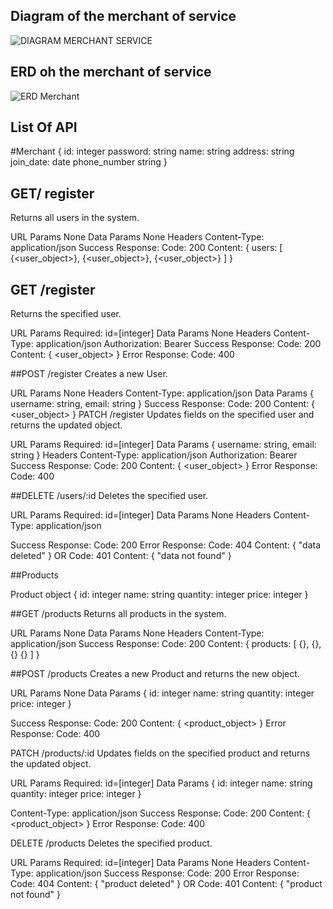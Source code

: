 

## Diagram of the merchant of service
![DIAGRAM MERCHANT SERVICE](https://user-images.githubusercontent.com/99114034/169623839-e2b4601e-e9e4-466a-a2c5-f3fdabc07b0b.jpg)

## ERD oh the merchant of service
![ERD Merchant](https://user-images.githubusercontent.com/99114034/169623901-4dfa5e22-cbe1-4212-aadb-90a8cf423944.jpg)

## List Of API
#Merchant
{
  id: integer
  password: string
  name: string
  address: string
  join_date: date
  phone_number string
}

## GET/ register 
Returns all users in the system.

URL Params
None
Data Params
None
Headers
Content-Type: application/json
Success Response:
Code: 200
Content:
{
  users: [
           {<user_object>},
           {<user_object>},
           {<user_object>}
         ]
}

## GET /register
Returns the specified user.

URL Params
Required: id=[integer]
Data Params
None
Headers
Content-Type: application/json
Authorization: Bearer <Auth Token>
Success Response:
Code: 200
Content: { <user_object> }
Error Response:
Code: 400

  
 
##POST /register
Creates a new User.

URL Params
None
Headers
Content-Type: application/json
Data Params
  {
    username: string,
    email: string
  }
Success Response:
Code: 200
Content: { <user_object> }
PATCH /register
Updates fields on the specified user and returns the updated object.

URL Params
Required: id=[integer]
Data Params
  {
  	username: string,
    email: string
  }
Headers
Content-Type: application/json
Authorization: Bearer <OAuth Token>
Success Response:
Code: 200
Content: { <user_object> }
Error Response:
Code: 400

  
##DELETE /users/:id
Deletes the specified user.

URL Params
Required: id=[integer]
Data Params
None
Headers
Content-Type: application/json

Success Response:
Code: 200
Error Response:
Code: 404
Content: { "data deleted" }
OR
Code: 401
Content: { "data not found" }
  
  
##Products

Product object
{
  id: integer
  name: string
  quantity: integer
  price: integer
}
  
##GET /products
Returns all products in the system.

URL Params
None
Data Params
None
Headers
Content-Type: application/json
Success Response:
Code: 200
Content:
{
  products: [
           {<id>},
           {<name>},
           {<quantity>}
           {<price>}
         ]
}
    
##POST /products
Creates a new Product and returns the new object.

URL Params
None
Data Params
  {
    id: integer
  name: string
  quantity: integer
  price: integer
  }
  
Success Response:
Code: 200
Content: { <product_object> }
Error Response:
Code: 400
  

PATCH /products/:id
Updates fields on the specified product and returns the updated object.

URL Params
Required: id=[integer]
Data Params
  {
  	 id: integer
  name: string
  quantity: integer
  price: integer
  }

Content-Type: application/json
Success Response:
Code: 200
Content: { <product_object> }
Error Response:
Code: 400
  
  
DELETE /products
Deletes the specified product.

URL Params
Required: id=[integer]
Data Params
None
Headers
Content-Type: application/json
Success Response:
Code: 200
Error Response:
Code: 404
Content: { "product deleted" }
OR
Code: 401
Content: { "product not found" }

  
  

  
